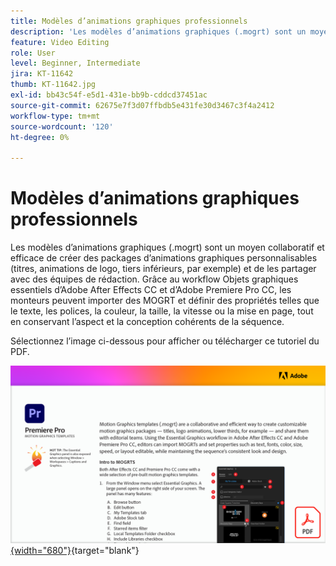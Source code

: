 ```yaml
---
title: Modèles d’animations graphiques professionnels
description: 'Les modèles d’animations graphiques (.mogrt) sont un moyen collaboratif et efficace de créer des packages d’animations graphiques personnalisables : titres, animations de logo, tiers inférieurs et de les partager avec des équipes de rédaction'
feature: Video Editing
role: User
level: Beginner, Intermediate
jira: KT-11642
thumb: KT-11642.jpg
exl-id: bb43c54f-e5d1-431e-bb9b-cddcd37451ac
source-git-commit: 62675e7f3d07ffbdb5e431fe30d3467c3f4a2412
workflow-type: tm+mt
source-wordcount: '120'
ht-degree: 0%

---
```


# Modèles d’animations graphiques professionnels

Les modèles d’animations graphiques (.mogrt) sont un moyen collaboratif et efficace de créer des packages d’animations graphiques personnalisables (titres, animations de logo, tiers inférieurs, par exemple) et de les partager avec des équipes de rédaction. Grâce au workflow Objets graphiques essentiels d’Adobe After Effects CC et d’Adobe Premiere Pro CC, les monteurs peuvent importer des MOGRT et définir des propriétés telles que le texte, les polices, la couleur, la taille, la vitesse ou la mise en page, tout en conservant l’aspect et la conception cohérents de la séquence.

Sélectionnez l’image ci-dessous pour afficher ou télécharger ce tutoriel du PDF.

[![Image de la première page du tutoriel](assets/MORGTs.png){width="680"}](assets/Adobe-Premiere-Pro-Motion-Graphics-Templates.pdf){target="blank"}

